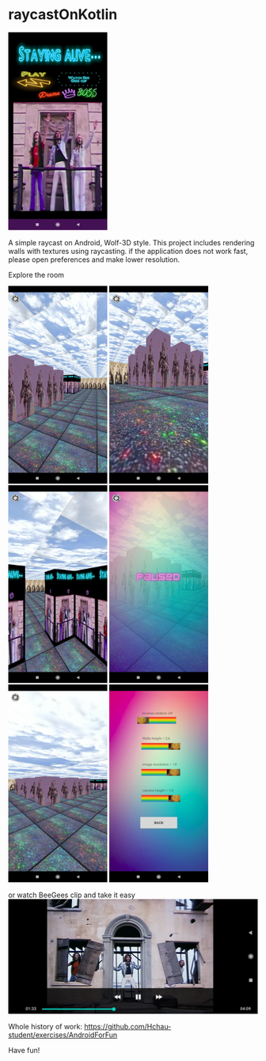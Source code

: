 # raycastOnKotlin

<img src="https://github.com/Hchau-student/raycastOnKotlin/blob/master/screenshots/firstview.jpg" data-canonical-src="https://github.com/Hchau-student/raycastOnKotlin/blob/master/screenshots/firstview.jpg" width="200" height="400" />

A simple raycast on Android, Wolf-3D style. This project includes rendering walls with textures using raycasting. if the application does not work fast, please open preferences and make lower resolution.

Explore the room

<img src="https://github.com/Hchau-student/raycastOnKotlin/blob/master/screenshots/1.jpg" data-canonical-src="https://github.com/Hchau-student/raycastOnKotlin/blob/master/screenshots/1.jpg" width="200" height="400" />
<img src="https://github.com/Hchau-student/raycastOnKotlin/blob/master/screenshots/2.jpg" data-canonical-src="https://github.com/Hchau-student/raycastOnKotlin/blob/master/screenshots/2.jpg" width="200" height="400" />
<img src="https://github.com/Hchau-student/raycastOnKotlin/blob/master/screenshots/6.jpg" data-canonical-src="https://github.com/Hchau-student/raycastOnKotlin/blob/master/screenshots/6.jpg" width="200" height="400" />
<img src="https://github.com/Hchau-student/raycastOnKotlin/blob/master/screenshots/4.jpg" data-canonical-src="https://github.com/Hchau-student/raycastOnKotlin/blob/master/screenshots/4.jpg" width="200" height="400" />
<img src="https://github.com/Hchau-student/raycastOnKotlin/blob/master/screenshots/5.jpg" data-canonical-src="https://github.com/Hchau-student/raycastOnKotlin/blob/master/screenshots/5.jpg" width="200" height="400" />
<img src="https://github.com/Hchau-student/raycastOnKotlin/blob/master/screenshots/preferences.jpg" data-canonical-src="https://github.com/Hchau-student/raycastOnKotlin/blob/master/screenshots/preferences.jpg" width="200" height="400" />

or watch BeeGees clip and take it easy
![](https://github.com/Hchau-student/raycastOnKotlin/blob/master/screenshots/clip.jpg)

Whole history of work:
https://github.com/Hchau-student/exercises/AndroidForFun

Have fun!

